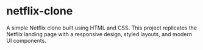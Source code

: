# netflix-clone
A simple Netflix clone built using HTML and CSS. This project replicates the Netflix landing page with a responsive design, styled layouts, and modern UI components.
